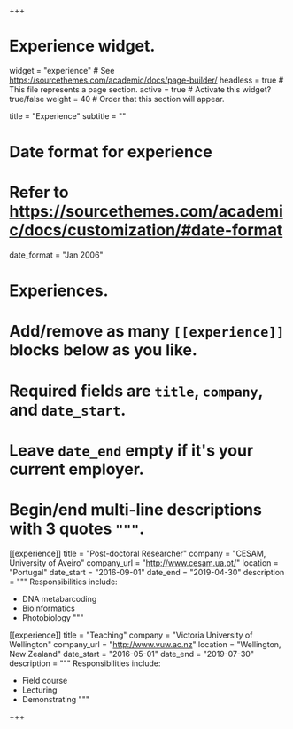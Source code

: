 +++
# Experience widget.
widget = "experience"  # See https://sourcethemes.com/academic/docs/page-builder/
headless = true  # This file represents a page section.
active = true  # Activate this widget? true/false
weight = 40  # Order that this section will appear.

title = "Experience"
subtitle = ""

# Date format for experience
#   Refer to https://sourcethemes.com/academic/docs/customization/#date-format
date_format = "Jan 2006"

# Experiences.
#   Add/remove as many `[[experience]]` blocks below as you like.
#   Required fields are `title`, `company`, and `date_start`.
#   Leave `date_end` empty if it's your current employer.
#   Begin/end multi-line descriptions with 3 quotes `"""`.

[[experience]]
  title = "Post-doctoral Researcher"
  company = "CESAM, University of Aveiro"
  company_url = "http://www.cesam.ua.pt/"
  location = "Portugal"
  date_start = "2016-09-01"
  date_end = "2019-04-30"
  description = """
  Responsibilities include:
  
  * DNA metabarcoding
  * Bioinformatics
  * Photobiology
  """
  
[[experience]]
  title = "Teaching"
  company = "Victoria University of Wellington"
  company_url = "http://www.vuw.ac.nz"
  location = "Wellington, New Zealand"
  date_start = "2016-05-01"
  date_end = "2019-07-30"
  description = """
  Responsibilities include:
  
  * Field course
  * Lecturing
  * Demonstrating
  """

+++
